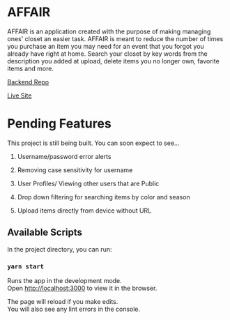 # AFFAIR

AFFAIR is an application created with the purpose of making managing ones' closet an easier task. AFFAIR is meant to reduce the number of times you purchase an item you may need for an event that you forgot you already have right at home. Search your closet by key words from the description you added at upload, delete items you no longer own, favorite items and more.

[Backend Repo](https://github.com/adeola-ak/affair-api)

[Live Site](https://affaircloset.netlify.app/)

# Pending Features

This project is still being built. You can soon expect to see...

1. Username/password error alerts

2. Removing case sensitivity for username

3. User Profiles/ Viewing other users that are Public

4. Drop down filtering for searching items by color and season

5. Upload items directly from device without URL

## Available Scripts

In the project directory, you can run:

### `yarn start`

Runs the app in the development mode.\
Open [http://localhost:3000](http://localhost:3000) to view it in the browser.

The page will reload if you make edits.\
You will also see any lint errors in the console.
